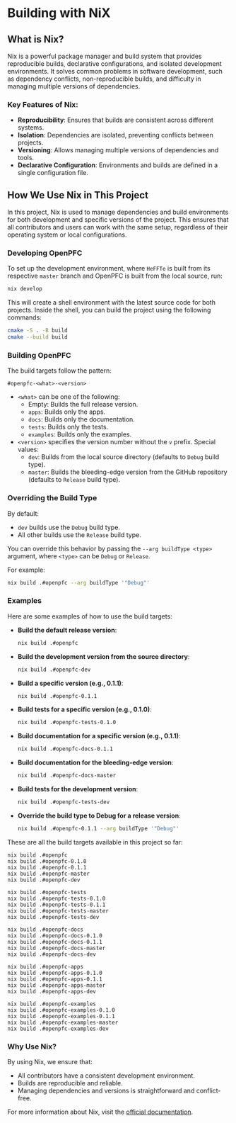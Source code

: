 <!--
SPDX-FileCopyrightText: 2025 VTT Technical Research Centre of Finland Ltd
SPDX-License-Identifier: AGPL-3.0-or-later
-->

# Building with NiX

## What is Nix?

Nix is a powerful package manager and build system that provides reproducible
builds, declarative configurations, and isolated development environments. It
solves common problems in software development, such as dependency conflicts,
non-reproducible builds, and difficulty in managing multiple versions of
dependencies.

### Key Features of Nix:

- **Reproducibility**: Ensures that builds are consistent across different
  systems.
- **Isolation**: Dependencies are isolated, preventing conflicts between
  projects.
- **Versioning**: Allows managing multiple versions of dependencies and tools.
- **Declarative Configuration**: Environments and builds are defined in a single
  configuration file.

## How We Use Nix in This Project

In this project, Nix is used to manage dependencies and build environments for
both development and specific versions of the project. This ensures that all
contributors and users can work with the same setup, regardless of their
operating system or local configurations.

### Developing OpenPFC

To set up the development environment, where `HeFFTe` is built from its
respective `master` branch and OpenPFC is built from the local source, run:

```bash
nix develop
```

This will create a shell environment with the latest source code for both
projects. Inside the shell, you can build the project using the following
commands:

```bash
cmake -S . -B build
cmake --build build
```

### Building OpenPFC

The build targets follow the pattern:

```
#openpfc-<what>-<version>
```

- `<what>` can be one of the following:
  - Empty: Builds the full release version.
  - `apps`: Builds only the apps.
  - `docs`: Builds only the documentation.
  - `tests`: Builds only the tests.
  - `examples`: Builds only the examples.
- `<version>` specifies the version number without the `v` prefix. Special values:
  - `dev`: Builds from the local source directory (defaults to `Debug` build type).
  - `master`: Builds the bleeding-edge version from the GitHub repository (defaults to `Release` build type).

### Overriding the Build Type

By default:
- `dev` builds use the `Debug` build type.
- All other builds use the `Release` build type.

You can override this behavior by passing the `--arg buildType <type>` argument, where `<type>` can be `Debug` or `Release`.

For example:
```bash
nix build .#openpfc --arg buildType '"Debug"'
```

### Examples

Here are some examples of how to use the build targets:

- **Build the default release version**:
  ```bash
  nix build .#openpfc
  ```

- **Build the development version from the source directory**:
  ```bash
  nix build .#openpfc-dev
  ```

- **Build a specific version (e.g., 0.1.1)**:
  ```bash
  nix build .#openpfc-0.1.1
  ```

- **Build tests for a specific version (e.g., 0.1.0)**:
  ```bash
  nix build .#openpfc-tests-0.1.0
  ```

- **Build documentation for a specific version (e.g., 0.1.1)**:
  ```bash
  nix build .#openpfc-docs-0.1.1
  ```

- **Build documentation for the bleeding-edge version**:
  ```bash
  nix build .#openpfc-docs-master
  ```

- **Build tests for the development version**:
  ```bash
  nix build .#openpfc-tests-dev
  ```

- **Override the build type to Debug for a release version**:
  ```bash
  nix build .#openpfc-0.1.1 --arg buildType '"Debug"'
  ```

These are all the build targets available in this project so far:

```
nix build .#openpfc
nix build .#openpfc-0.1.0
nix build .#openpfc-0.1.1
nix build .#openpfc-master
nix build .#openpfc-dev

nix build .#openpfc-tests
nix build .#openpfc-tests-0.1.0
nix build .#openpfc-tests-0.1.1
nix build .#openpfc-tests-master
nix build .#openpfc-tests-dev

nix build .#openpfc-docs
nix build .#openpfc-docs-0.1.0
nix build .#openpfc-docs-0.1.1
nix build .#openpfc-docs-master
nix build .#openpfc-docs-dev

nix build .#openpfc-apps
nix build .#openpfc-apps-0.1.0
nix build .#openpfc-apps-0.1.1
nix build .#openpfc-apps-master
nix build .#openpfc-apps-dev

nix build .#openpfc-examples
nix build .#openpfc-examples-0.1.0
nix build .#openpfc-examples-0.1.1
nix build .#openpfc-examples-master
nix build .#openpfc-examples-dev
```

### Why Use Nix?

By using Nix, we ensure that:

- All contributors have a consistent development environment.
- Builds are reproducible and reliable.
- Managing dependencies and versions is straightforward and conflict-free.

For more information about Nix, visit the [official
documentation](https://nixos.org/manual/nix/stable/).
